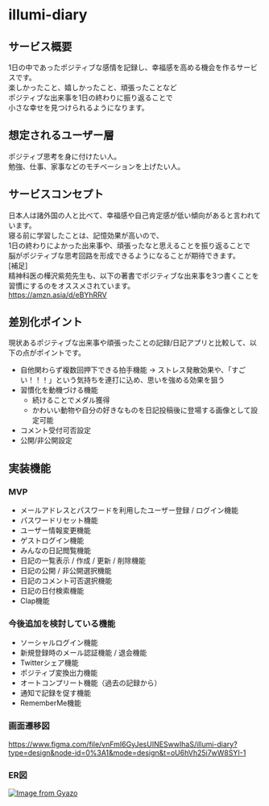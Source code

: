 # illumi-diary

## サービス概要
1日の中であったポジティブな感情を記録し、幸福感を高める機会を作るサービスです。  
楽しかったこと、嬉しかったこと、頑張ったことなど  
ポジティブな出来事を1日の終わりに振り返ることで  
小さな幸せを見つけられるようになります。

## 想定されるユーザー層
ポジティブ思考を身に付けたい人。  
勉強、仕事、家事などのモチベーションを上げたい人。

## サービスコンセプト
日本人は諸外国の人と比べて、幸福感や自己肯定感が低い傾向があると言われています。  
寝る前に学習したことは、記憶効果が高いので、  
1日の終わりによかった出来事や、頑張ったなと思えることを振り返ることで  
脳がポジティブな思考回路を形成できるようになることが期待できます。  
[補足]  
精神科医の樺沢紫苑先生も、以下の著書でポジティブな出来事を3つ書くことを習慣にするのをオススメされています。  
https://amzn.asia/d/eBYhRRV

## 差別化ポイント
現状あるポジティブな出来事や頑張ったことの記録/日記アプリと比較して、以下の点がポイントです。
- 自他関わらず複数回押下できる拍手機能
	 → ストレス発散効果や、「すごい！！！」という気持ちを連打に込め、思いを強める効果を狙う
- 習慣化を動機づける機能
	- 続けることでメダル獲得
	- かわいい動物や自分の好きなものを日記投稿後に登場する画像として設定可能
- コメント受付可否設定
- 公開/非公開設定

## 実装機能
### MVP
 - メールアドレスとパスワードを利用したユーザー登録 / ログイン機能
 - パスワードリセット機能
 - ユーザー情報変更機能
 - ゲストログイン機能
 - みんなの日記閲覧機能
 - 日記の一覧表示 / 作成 / 更新 / 削除機能
 - 日記の公開 / 非公開選択機能
 - 日記のコメント可否選択機能
 - 日記の日付検索機能
 - Clap機能

### 今後追加を検討している機能
 - ソーシャルログイン機能
 - 新規登録時のメール認証機能 / 退会機能
 - Twitterシェア機能
 - ポジティブ変換出力機能
 - オートコンプリート機能（過去の記録から）
 - 通知で記録を促す機能
 - RememberMe機能

### 画面遷移図
https://www.figma.com/file/vnFmI6GyJesUINESwwIhaS/illumi-diary?type=design&node-id=0%3A1&mode=design&t=oU6hVh25i7wW8SYI-1

### ER図
[![Image from Gyazo](https://i.gyazo.com/debbbcb1fb55d5f8ab7694d052181999.png)](https://gyazo.com/debbbcb1fb55d5f8ab7694d052181999)
